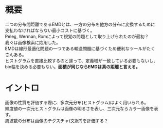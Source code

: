 # 概要
二つの分布間距離であるEMDとは、一方の分布を他方の分布に変換するために支払わなければならない最小コストに基づく。<br>
Peleg, Werman, Romによって視覚の問題として取り上げられたのが最初？<br>
我々は画像検索に応用した。<br>
EMDは線形最適化問題の一つである輸送問題に基づくため便利なツールがたくさんある。<br>
ヒストグラムを直接比較するのと違って、定義域が一致している必要もないし、bin幅を決める必要もない。**面積が同じならEMDは真の距離と言える。**

# イントロ
画像の性質を評価する際に、多次元分布(ヒストグラム)はよく用いられる。<br>
輝度値の一次元ヒストグラムは画像の明るさを表し、三次元ならカラー画像を表す。<br>周波数の分布は画像のテクスチャ(文脈?)を評価する？